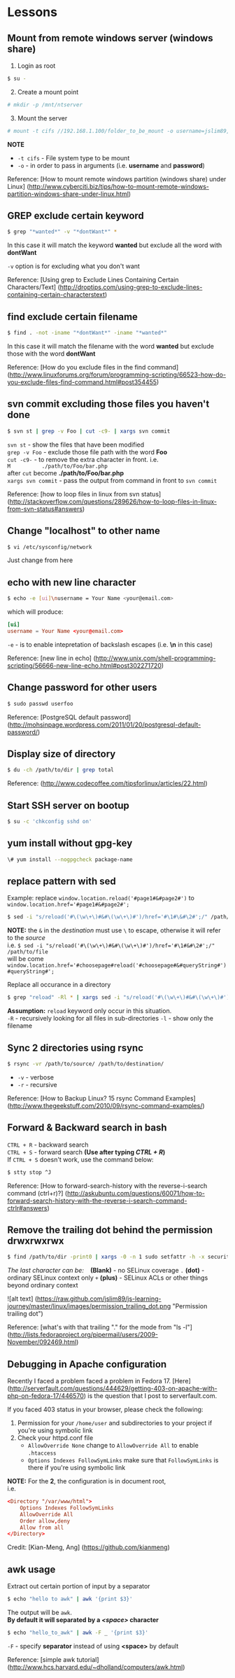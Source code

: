 # Lessons

## Mount from remote windows server (windows share)

1. Login as root
```sh
$ su -
```
2. Create a mount point
```sh
# mkdir -p /mnt/ntserver
```
3. Mount the server
```sh
# mount -t cifs //192.168.1.100/folder_to_be_mount -o username=jslim89,password=passwd /mnt/ntserver
```

**NOTE**
* `-t cifs` - File system type to be mount
* `-o` - in order to pass in arguments (i.e. **username** and **password**)

Reference: [How to mount remote windows partition (windows share) under Linux] (http://www.cyberciti.biz/tips/how-to-mount-remote-windows-partition-windows-share-under-linux.html)

## GREP exclude certain keyword
```sh
$ grep "*wanted*" -v "*dontWant*" *
```
In this case it will match the keyword **wanted** but exclude all the word with **dontWant**  

`-v` option is for excluding what you don't want

Reference: [Using grep to Exclude Lines Containing Certain Characters/Text] (http://droptips.com/using-grep-to-exclude-lines-containing-certain-characterstext)

## find exclude certain filename
```sh
$ find . -not -iname "*dontWant*" -iname "*wanted*"
```
In this case it will match the filename with the word **wanted** but exclude those with the word **dontWant**  

Reference: [How do you exclude files in the find command] (http://www.linuxforums.org/forum/programming-scripting/66523-how-do-you-exclude-files-find-command.html#post354455)

## svn commit excluding those files you haven't done
```sh
$ svn st | grep -v Foo | cut -c9- | xargs svn commit
```
`svn st` - show the files that have been modified  
`grep -v Foo` - exclude those file path with the word **Foo**  
`cut -c9-` - to remove the extra character in front. i.e.  
`M          ./path/to/Foo/bar.php`  
after `cut` become **./path/to/Foo/bar.php**  
`xargs svn commit` - pass the output from command in front to `svn commit`

Reference: [how to loop files in linux from svn status] (http://stackoverflow.com/questions/289626/how-to-loop-files-in-linux-from-svn-status#answers)

## Change "localhost" to other name
```sh
$ vi /etc/sysconfig/network
```
Just change from here

## echo with new line character
```sh
$ echo -e [ui]\nusername = Your Name <your@email.com>
```
which will produce:  
```conf
[ui]
username = Your Name <your@email.com>
```
`-e` - is to enable intepretation of backslash escapes (i.e. **\n** in this case)

Reference: [new line in echo] (http://www.unix.com/shell-programming-scripting/56666-new-line-echo.html#post302271720)

## Change password for other users
```sh
$ sudo passwd userfoo
```

Reference: [PostgreSQL default password] (http://mohsinpage.wordpress.com/2011/01/20/postgresql-default-password/)

## Display size of directory
```sh
$ du -ch /path/to/dir | grep total
```

Reference: (http://www.codecoffee.com/tipsforlinux/articles/22.html)

## Start SSH server on bootup
```sh
$ su -c 'chkconfig sshd on'
```

## yum install without gpg-key
```sh
\# yum install --nogpgcheck package-name
```

## replace pattern with sed
Example: replace `window.location.reload('#page1#&#page2#')` to `window.location.href='#page1#&#page2#';`  
```sh
$ sed -i "s/reload('#\(\w\+\)#&#\(\w\+\)#')/href='#\1#\&#\2#';/" /path/to/file
```

**NOTE:** the `&` in the _destination_ must use `\` to escape, otherwise it will refer to the _source_  
i.e. `$ sed -i "s/reload('#\(\w\+\)#&#\(\w\+\)#')/href='#\1#&#\2#';/" /path/to/file`  
will be come `window.location.href='#choosepage#reload('#choosepage#&#queryString#')#queryString#';`

Replace all occurance in a directory  
```sh
$ grep "reload" -Rl * | xargs sed -i "s/reload('#\(\w\+\)#&#\(\w\+\)#')/href='#\1#\&#\2#';/"
```

**Assumption:** `reload` keyword only occur in this situation.  
`-R` - recursively looking for all files in sub-directories
`-l` - show only the filename

## Sync 2 directories using rsync
```sh
$ rsync -vr /path/to/source/ /path/to/destination/
```
* `-v` - verbose
* `-r` - recursive

Reference: [How to Backup Linux? 15 rsync Command Examples] (http://www.thegeekstuff.com/2010/09/rsync-command-examples/)

## Forward & Backward search in bash
`CTRL + R` - backward search  
`CTRL + S` - forward search **(Use after typing _CTRL + R_)**  
If `CTRL + S` doesn't work, use the command below:

```sh
$ stty stop ^J
```

Reference: [How to forward-search-history with the reverse-i-search command (ctrl+r)?] (http://askubuntu.com/questions/60071/how-to-forward-search-history-with-the-reverse-i-search-command-ctrlr#answers)

## Remove the trailing dot behind the permission drwxrwxrwx
```sh
$ find /path/to/dir -print0 | xargs -0 -n 1 sudo setfattr -h -x security.selinux
```

_The last character can be:_
` ` **(Blank)** - no SELinux coverage
`.` **(dot)** - ordinary SELinux context only
`+` **(plus)** - SELinux ACLs or other things beyond ordinary context

![alt text] (https://raw.github.com/jslim89/js-learning-journey/master/linux/images/permission_trailing_dot.png "Permission trailing dot")  

Reference: [what's with that trailing "." for the mode from "ls -l"] (http://lists.fedoraproject.org/pipermail/users/2009-November/092469.html)

## Debugging in Apache configuration
Recently I faced a problem faced a problem in Fedora 17. [Here] (http://serverfault.com/questions/444629/getting-403-on-apache-with-php-on-fedora-17/446570) is the question that I post to serverfault.com.

If you faced 403 status in your browser, please check the following:

1. Permission for your `/home/user` and subdirectories to your project if you're using symbolic link
2. Check your httpd.conf file
    - `AllowOverride None` change to `AllowOverride All` to enable `.htaccess`
    - `Options Indexes FollowSymLinks` make sure that `FollowSymLinks` is there if you're using symbolic link

**NOTE:** For the **2**, the configuration is in document root,  
i.e.
```conf
<Directory "/var/www/html">
    Options Indexes FollowSymLinks
    AllowOverride All
    Order allow,deny
    Allow from all
</Directory>
```

Credit: [Kian-Meng, Ang] (https://github.com/kianmeng)

## awk usage
Extract out certain portion of input by a separator
```sh
$ echo "hello to awk" | awk '{print $3}'
```
The output will be `awk`.  
**By default it will separated by a _\<space\>_ character**
```sh
$ echo "hello_to_awk" | awk -F _ '{print $3}'
```
`-F` - specify **separator** instead of using **\<space\>** by default

Reference: [simple awk tutorial] (http://www.hcs.harvard.edu/~dholland/computers/awk.html)
